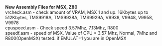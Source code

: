 <b>New Assembly Files for MSX, Z80</b>
<br>
vrcheck.asm - check amount of VRAM, MSX 1 and up. 16Kbytes up to 512Kbytes, TMS9918A, TMS9928A, TMS9929A, V9938, V9948, V9958, V9978 <br>
cpuspeed.asm - Check speed 3.57Mhz, 7.13Mhz, R800 <br>
speedf.asm - speed of MSX. Value of CPU * 3.57 Mhz, Normal, 7Mhz and R800(OpenMSX) tested. if EMULAT=1 you are in OpenMSX<br>
